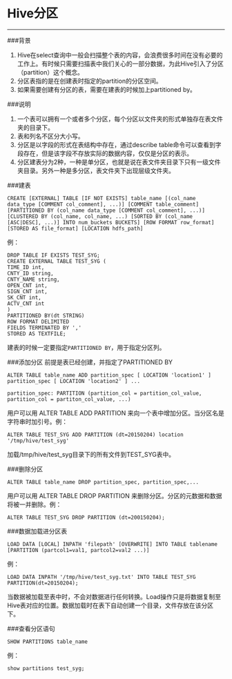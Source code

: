 # Hive分区

---

###背景

 1. Hive在select查询中一般会扫描整个表的内容，会浪费很多时间在没有必要的工作上。有时候只需要扫描表中我们关心的一部分数据，为此Hive引入了分区（partition）这个概念。
 2. 分区表指的是在创建表时指定的partition的分区空间。
 3. 如果需要创建有分区的表，需要在建表的时候加上partitioned by。

###说明

 1. 一个表可以拥有一个或者多个分区，每个分区以文件夹的形式单独存在表文件夹的目录下。
 2. 表和列名不区分大小写。
 3. 分区是以字段的形式在表结构中存在，通过describe table命令可以查看到字段存在，但是该字段不存放实际的数据内容，仅仅是分区的表示。
 4. 分区建表分为2种，一种是单分区，也就是说在表文件夹目录下只有一级文件夹目录。另外一种是多分区，表文件夹下出现层级文件夹。

###建表
```ptyhon
CREATE [EXTERNAL] TABLE [IF NOT EXISTS] table_name [(col_name data_type [COMMENT col_comment], ...)] [COMMENT table_comment] [PARTITIONED BY (col_name data_type [COMMENT col_comment], ...)] [CLUSTERED BY (col_name, col_name, ...) [SORTED BY (col_name [ASC|DESC], ...)] INTO num_buckets BUCKETS] [ROW FORMAT row_format] [STORED AS file_format] [LOCATION hdfs_path]
```
例：
```ptyhon
DROP TABLE IF EXISTS TEST_SYG;
CREATE EXTERNAL TABLE TEST_SYG (
TIME_ID int,
CNTY_ID string,
CNTY_NAME string,
OPEN_CNT int,
SIGN_CNT int,
SK_CNT int,
ACTV_CNT int
)
PARTITIONED BY(dt STRING)
ROW FORMAT DELIMITED
FIELDS TERMINATED BY ','
STORED AS TEXTFILE;
```
建表的时候一定要指定`PARTITIONED BY`，用于指定分区列。

###添加分区
前提是表已经创建，并指定了PARTITIONED BY
```ptyhon
ALTER TABLE table_name ADD partition_spec [ LOCATION 'location1' ] partition_spec [ LOCATION 'location2' ] ... 

partition_spec: PARTITION (partition_col = partition_col_value, partition_col = partiton_col_value, ...)
```
用户可以用 ALTER TABLE ADD PARTITION 来向一个表中增加分区。当分区名是字符串时加引号。例：
```ptyhon
ALTER TABLE TEST_SYG ADD PARTITION (dt=20150204) location '/tmp/hive/test_syg' 
```
加载/tmp/hive/test_syg目录下的所有文件到TEST_SYG表中。

###删除分区
```ptyhon
ALTER TABLE table_name DROP partition_spec, partition_spec,...
```
用户可以用 ALTER TABLE DROP PARTITION 来删除分区。分区的元数据和数据将被一并删除。例：
```ptyhon
ALTER TABLE TEST_SYG DROP PARTITION (dt=200150204);
```
###数据加载进分区表
```ptyhon
LOAD DATA [LOCAL] INPATH 'filepath' [OVERWRITE] INTO TABLE tablename [PARTITION (partcol1=val1, partcol2=val2 ...)]
```
例：
```ptyhon
LOAD DATA INPATH '/tmp/hive/test_syg.txt' INTO TABLE TEST_SYG PARTITION(dt=20150204); 
```
当数据被加载至表中时，不会对数据进行任何转换。Load操作只是将数据复制至Hive表对应的位置。数据加载时在表下自动创建一个目录，文件存放在该分区下。

###查看分区语句
```ptyhon
SHOW PARTITIONS table_name
```
例：
```ptyhon
show partitions test_syg;
```